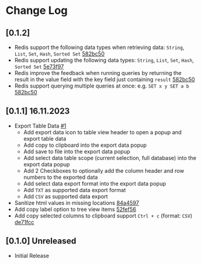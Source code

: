 # Change Log

## [0.1.2]
- Redis support the following data types when retrieving data: `String`, `List`, `Set`, `Hash`, `Sorted Set` [582bc50](https://github.com/eat4/SmileDB/commit/582bc504acf157ecfc0ac3134f2a10ba46758372)
- Redis support updating the following data types: `String`, `List`, `Set`, `Hash`, `Sorted Set` [5e73f97](https://github.com/eat4/SmileDB/commit/5e73f972324fdf17a1b144bf4997bfa5c4a067c2)
- Redis improve the feedback when running queries by returning the result  in the value field with the key field just containing `result` [582bc50](https://github.com/eat4/SmileDB/commit/582bc504acf157ecfc0ac3134f2a10ba46758372)
- Redis support querying multiple queries at once: e.g. `SET x y SET a b` [582bc50](https://github.com/eat4/SmileDB/commit/582bc504acf157ecfc0ac3134f2a10ba46758372)

## [0.1.1] 16.11.2023
- Export Table Data [#1](https://github.com/eat4/SmileDB/pull/1)
    - Add export data icon to table view header to open a popup and export table data
    - Add copy to clipboard into the export data popup
    - Add save to file into the export data popup
    - Add select data table scope (current selection, full database) into the export data popup
    - Add 2 Checkboxes to optionally add the column header and row numbers to the exported data
    - Add select data export format into the export data popup
    - Add `TXT` as supported data export format
    - Add `CSV` as supported data export
- Sanitize html values in missing locations [84a4597](https://github.com/eat4/SmileDB/commit/84a4597d301dd3641a7d149f3e7abaab7139c2f4)
- Add copy label option to tree view items [52fef56](https://github.com/eat4/SmileDB/commit/52fef56e1d1950eff8a029b5e8e3e2a95dcbee1e)
- Add copy selected columns to clipboard support `Ctrl + c` (format: `CSV`) [de71fcc](https://github.com/eat4/SmileDB/commit/de71fcc40c1a0367c5ed07351049451df6dc5655)

## [0.1.0] Unreleased
- Initial Release
